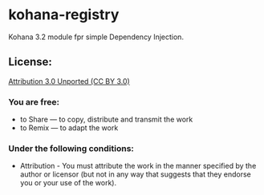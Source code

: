 kohana-registry
===============

Kohana 3.2 module fpr simple Dependency Injection.


License:
--------

[Attribution 3.0 Unported (CC BY 3.0)](http://creativecommons.org/licenses/by/3.0/)


### You are free:
* to Share — to copy, distribute and transmit the work
* to Remix — to adapt the work

### Under the following conditions:
* Attribution - You must attribute the work in the manner specified by the author or licensor (but not in any way that suggests that they endorse you or your use of the work).